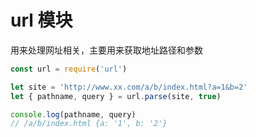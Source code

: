 # url 模块

用来处理网址相关，主要用来获取地址路径和参数

```js
const url = require('url')

let site = 'http://www.xx.com/a/b/index.html?a=1&b=2'
let { pathname, query } = url.parse(site, true)

console.log(pathname, query)
// /a/b/index.html {a: '1', b: '2'}
```

